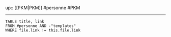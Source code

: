 up:: [[PKM|PKM]]
#personne #PKM

----

```dataview
TABLE title, link
FROM #personne AND -"templates"
WHERE file.link != this.file.link
```
